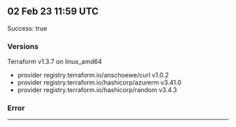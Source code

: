 ## 02 Feb 23 11:59 UTC

Success: true

### Versions

Terraform v1.3.7
on linux_amd64
+ provider registry.terraform.io/anschoewe/curl v1.0.2
+ provider registry.terraform.io/hashicorp/azurerm v3.41.0
+ provider registry.terraform.io/hashicorp/random v3.4.3

### Error



---

